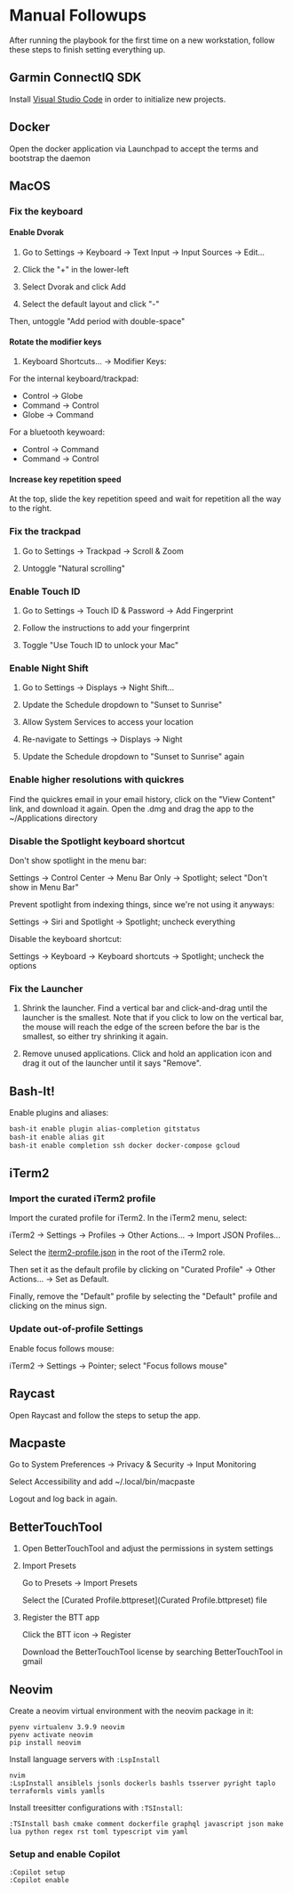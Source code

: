 # Manual Followups

After running the playbook for the first time on a new workstation, follow these steps to finish setting everything up.


## Garmin ConnectIQ SDK

Install [Visual Studio Code](https://code.visualstudio.com/) in order to
initialize new projects.


## Docker

Open the docker application via Launchpad to accept the terms and bootstrap the
daemon


## MacOS

### Fix the keyboard

#### Enable Dvorak

1. Go to Settings -> Keyboard -> Text Input -> Input Sources -> Edit...

2. Click the "+" in the lower-left

3. Select Dvorak and click Add

4. Select the default layout and click "-"

Then, untoggle "Add period with double-space"


#### Rotate the modifier keys

1. Keyboard Shortcuts... -> Modifier Keys:

For the internal keyboard/trackpad:

* Control -> Globe
* Command -> Control
* Globe -> Command

For a bluetooth keywoard:

* Control -> Command
* Command -> Control


#### Increase key repetition speed

At the top, slide the key repetition speed and wait for repetition all the way
to the right.

### Fix the trackpad

1. Go to Settings -> Trackpad -> Scroll & Zoom

2. Untoggle "Natural scrolling"

### Enable Touch ID

1. Go to Settings -> Touch ID & Password -> Add Fingerprint

2. Follow the instructions to add your fingerprint

3. Toggle "Use Touch ID to unlock your Mac"


### Enable Night Shift

1. Go to Settings -> Displays -> Night Shift...

2. Update the Schedule dropdown to "Sunset to Sunrise"

3. Allow System Services to access your location

4. Re-navigate to Settings -> Displays -> Night

5. Update the Schedule dropdown to "Sunset to Sunrise" again

### Enable higher resolutions with quickres

Find the quickres email in your email history, click on the "View Content"
link, and download it again. Open the .dmg and drag the app to the
~/Applications directory


### Disable the Spotlight keyboard shortcut

Don't show spotlight in the menu bar:

Settings -> Control Center -> Menu Bar Only -> Spotlight; select "Don't show in
Menu Bar"

Prevent spotlight from indexing things, since we're not using it anyways:

Settings -> Siri and Spotlight -> Spotlight; uncheck everything

Disable the keyboard shortcut:

Settings -> Keyboard -> Keyboard shortcuts -> Spotlight; uncheck the options


### Fix the Launcher

1. Shrink the launcher. Find a vertical bar and click-and-drag until the
   launcher is the smallest. Note that if you click to low on the vertical bar,
   the mouse will reach the edge of the screen before the bar is the smallest,
   so either try shrinking it again.

2. Remove unused applications. Click and hold an application icon and drag it
   out of the launcher until it says "Remove".


## Bash-It!

Enable plugins and aliases:

```bash
bash-it enable plugin alias-completion gitstatus
bash-it enable alias git
bash-it enable completion ssh docker docker-compose gcloud
```


## iTerm2

### Import the curated iTerm2 profile

Import the curated profile for iTerm2. In the iTerm2 menu, select:

iTerm2 -> Settings -> Profiles -> Other Actions... -> Import JSON Profiles...

Select the [iterm2-profile.json](iterm2-profile.json) in the root of the iTerm2 role.

Then set it as the default profile by clicking on "Curated Profile" -> Other Actions... -> Set as Default.

Finally, remove the "Default" profile by selecting the "Default" profile and clicking on the minus sign.

### Update out-of-profile Settings

Enable focus follows mouse:

iTerm2 -> Settings -> Pointer; select "Focus follows mouse"


## Raycast

Open Raycast and follow the steps to setup the app.


## Macpaste

Go to System Preferences -> Privacy & Security -> Input Monitoring

Select Accessibility and add ~/.local/bin/macpaste

Logout and log back in again.


## BetterTouchTool

1. Open BetterTouchTool and adjust the permissions in system settings

2. Import Presets

   Go to Presets -> Import Presets

   Select the [Curated Profile.bttpreset](Curated Profile.bttpreset) file

3. Register the BTT app

   Click the BTT icon -> Register

   Download the BetterTouchTool license by searching BetterTouchTool in gmail


## Neovim

Create a neovim virtual environment with the neovim package in it:

```
pyenv virtualenv 3.9.9 neovim
pyenv activate neovim
pip install neovim
```

Install language servers with `:LspInstall`

```
nvim
:LspInstall ansiblels jsonls dockerls bashls tsserver pyright taplo terraformls vimls yamlls
```

Install treesitter configurations with `:TSInstall`:

```
:TSInstall bash cmake comment dockerfile graphql javascript json make lua python regex rst toml typescript vim yaml
```

### Setup and enable Copilot

```
:Copilot setup
:Copilot enable
```
